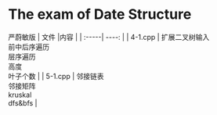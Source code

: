 # The exam of Date Structure
严蔚敏版
| 文件 |内容 |
| :-----| ----: |
| 4-1.cpp | 扩展二叉树输入<br>前中后序遍历<br>层序遍历<br>高度<br>叶子个数 |
| 5-1.cpp | 邻接链表<br>邻接矩阵<br>kruskal<br>dfs&bfs |
